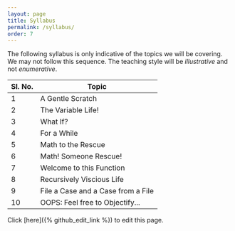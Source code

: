 ```yaml
---
layout: page
title: Syllabus
permalink: /syllabus/
order: 7
---
```

The following syllabus is only indicative of the topics we will be covering. We may not follow this sequence. The teaching style will be _illustrative_ and not _enumerative_. 

|Sl. No. | Topic |
|--------|-------|
|1 | A Gentle Scratch | 
|2 | The Variable Life!|
|3 | What If?|
|4 | For a While|
|5 | Math to the Rescue|
|6 | Math! Someone Rescue!|
|7 | Welcome to this Function|
|8 | Recursively Viscious Life|
|9 | File a Case and a Case from a File| 
|10| OOPS: Feel free to Objectify...|

Click [here]({% github_edit_link %}) to edit this page. 










